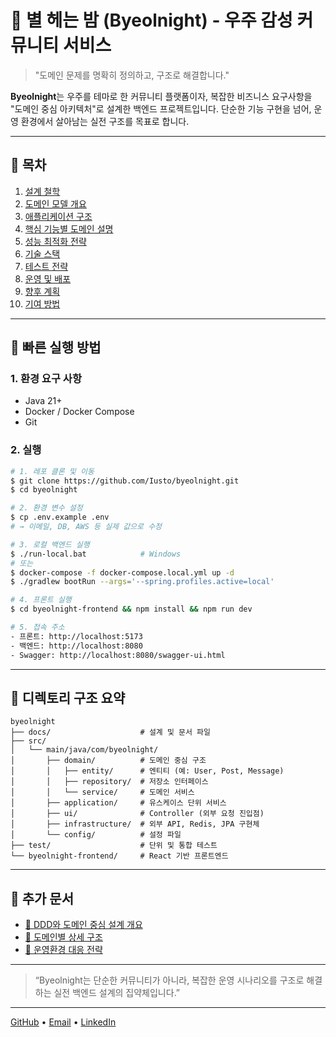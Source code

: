 # 🌌 별 헤는 밤 (Byeolnight) - 우주 감성 커뮤니티 서비스

> "도메인 문제를 명확히 정의하고, 구조로 해결합니다."

**Byeolnight**는 우주를 테마로 한 커뮤니티 플랫폼이자, 복잡한 비즈니스 요구사항을 "도메인 중심 아키텍처"로 설계한 백엔드 프로젝트입니다. 단순한 기능 구현을 넘어, 운영 환경에서 살아남는 실전 구조를 목표로 합니다.

---

## 🧭 목차

1. [설계 철학](docs/01_design-philosophy.md)
2. [도메인 모델 개요](docs/02_domain-model.md)
3. [애플리케이션 구조](docs/03_architecture.md)
4. [핵심 기능별 도메인 설명](docs/04_core-domains.md)
5. [성능 최적화 전략](docs/05_optimizations.md)
6. [기술 스택](docs/06_tech-stack.md)
7. [테스트 전략](docs/07_testing.md)
8. [운영 및 배포](docs/08_deployment.md)
9. [향후 계획](docs/09_roadmap.md)
10. [기여 방법](docs/10_contributing.md)

---

## 🔧 빠른 실행 방법

### 1. 환경 요구 사항

* Java 21+
* Docker / Docker Compose
* Git

### 2. 실행

```bash
# 1. 레포 클론 및 이동
$ git clone https://github.com/Iusto/byeolnight.git
$ cd byeolnight

# 2. 환경 변수 설정
$ cp .env.example .env
# → 이메일, DB, AWS 등 실제 값으로 수정

# 3. 로컬 백엔드 실행
$ ./run-local.bat            # Windows
# 또는
$ docker-compose -f docker-compose.local.yml up -d
$ ./gradlew bootRun --args='--spring.profiles.active=local'

# 4. 프론트 실행
$ cd byeolnight-frontend && npm install && npm run dev

# 5. 접속 주소
- 프론트: http://localhost:5173
- 백엔드: http://localhost:8080
- Swagger: http://localhost:8080/swagger-ui.html
```

---

## 📂 디렉토리 구조 요약

```
byeolnight
├── docs/                    # 설계 및 문서 파일
├── src/
│   └── main/java/com/byeolnight/
│       ├── domain/          # 도메인 중심 구조
│       │   ├── entity/      # 엔티티 (예: User, Post, Message)
│       │   ├── repository/  # 저장소 인터페이스
│       │   └── service/     # 도메인 서비스
│       ├── application/     # 유스케이스 단위 서비스
│       ├── ui/              # Controller (외부 요청 진입점)
│       ├── infrastructure/  # 외부 API, Redis, JPA 구현체
│       └── config/          # 설정 파일
├── test/                    # 단위 및 통합 테스트
└── byeolnight-frontend/     # React 기반 프론트엔드
```

---

## 📎 추가 문서

* [🧠 DDD와 도메인 중심 설계 개요](docs/01_design-philosophy.md)
* [🧱 도메인별 상세 구조](docs/04_core-domains.md)
* [📡 운영환경 대응 전략](docs/08_deployment.md)

---

> “Byeolnight는 단순한 커뮤니티가 아니라, 복잡한 운영 시나리오를 구조로 해결하는 실전 백엔드 설계의 집약체입니다.”

---

[GitHub](https://github.com/Iusto) • [Email](mailto:iusto@naver.com) • [LinkedIn](https://www.linkedin.com/in/jeonggyu-kim-711289343/)
